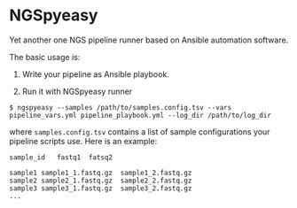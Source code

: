 # NGSpyeasy
Yet another one NGS pipeline runner based on Ansible automation software.

The basic usage is:

1. Write your pipeline as Ansible playbook.

2. Run it with NGSpyeasy runner

```
$ ngspyeasy --samples /path/to/samples.config.tsv --vars pipeline_vars.yml pipeline_playbook.yml --log_dir /path/to/log_dir
```

where `samples.config.tsv` contains a list of sample configurations your pipeline scripts use. Here is an example:

```
sample_id   fastq1  fatsq2

sample1 sample1_1.fastq.gz  sample1_2.fastq.gz
sample2 sample2_1.fastq.gz  sample2_2.fastq.gz
sample3 sample3_1.fastq.gz  sample3_2.fastq.gz
...
```
